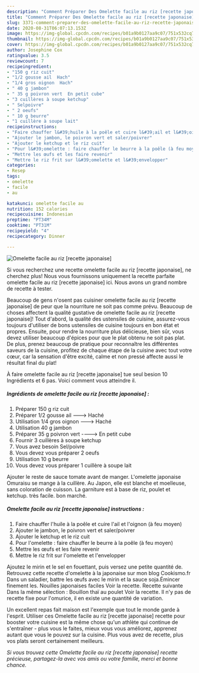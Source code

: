 ```yaml
---
description: "Comment Préparer Des Omelette facile au riz [recette japonaise]"
title: "Comment Préparer Des Omelette facile au riz [recette japonaise]"
slug: 3371-comment-preparer-des-omelette-facile-au-riz-recette-japonaise
date: 2020-08-31T06:07:13.153Z
image: https://img-global.cpcdn.com/recipes/b01a9b0127aa9c07/751x532cq70/omelette-facile-au-riz-recette-japonaise-photo-principale-de-la-recette.jpg
thumbnail: https://img-global.cpcdn.com/recipes/b01a9b0127aa9c07/751x532cq70/omelette-facile-au-riz-recette-japonaise-photo-principale-de-la-recette.jpg
cover: https://img-global.cpcdn.com/recipes/b01a9b0127aa9c07/751x532cq70/omelette-facile-au-riz-recette-japonaise-photo-principale-de-la-recette.jpg
author: Josephine Cox
ratingvalue: 3.5
reviewcount: 7
recipeingredient:
- "150 g riz cuit"
- "1/2 gousse ail  Hach"
- "1/4 gros oignon  Hach"
- " 40 g jambon"
- " 35 g poivron vert  En petit cube"
- "3 cuillères à soupe ketchup"
- " Selpoivre"
- " 2 oeufs"
- " 10 g beurre"
- "1 cuillère à soupe lait"
recipeinstructions:
- "Faire chauffer l&#39;huile à la poêle et cuire l&#39;ail et l&#39;oignon (à feu moyen)"
- "Ajouter le jambon, le poivron vert et saler/poivrer"
- "Ajouter le ketchup et le riz cuit"
- "Pour l&#39;omelette : faire chauffer le beurre à la poêle (à feu moyen)"
- "Mettre les œufs et les faire revenir"
- "Mettre le riz frit sur l&#39;omelette et l&#39;envelopper"
categories:
- Resep
tags:
- omelette
- facile
- au

katakunci: omelette facile au 
nutrition: 152 calories
recipecuisine: Indonesian
preptime: "PT34M"
cooktime: "PT31M"
recipeyield: "4"
recipecategory: Dinner

---
```



![Omelette facile au riz [recette japonaise]](https://img-global.cpcdn.com/recipes/b01a9b0127aa9c07/751x532cq70/omelette-facile-au-riz-recette-japonaise-photo-principale-de-la-recette.jpg)

Si vous recherchez une recette omelette facile au riz [recette japonaise], ne cherchez plus! Nous vous fournissons uniquement la recette parfaite omelette facile au riz [recette japonaise] ici. Nous avons un grand nombre de recette à tester.

Beaucoup de gens n'osent pas cuisiner omelette facile au riz [recette japonaise] de peur que la nourriture ne soit pas comme prévu. Beaucoup de choses affectent la qualité gustative de omelette facile au riz [recette japonaise]! Tout d'abord, la qualité des ustensiles de cuisine, assurez-vous toujours d'utiliser de bons ustensiles de cuisine toujours en bon état et propres. Ensuite, pour rendre la nourriture plus délicieuse, bien sûr, vous devez utiliser beaucoup d'épices pour que le plat obtenu ne soit pas plat. De plus, prenez beaucoup de pratique pour reconnaître les différentes saveurs de la cuisine, profitez de chaque étape de la cuisine avec tout votre cœur, car la sensation d'être excité, calme et non pressé affecte aussi le résultat final du plat!

<!--inarticleads1-->

À faire omelette facile au riz [recette japonaise] tue seul besion 10 Ingrédients et 6 pas. Voici comment vous atteindre il.

##### Ingrédients de omelette facile au riz [recette japonaise] :

1. Préparer 150 g riz cuit
1. Préparer 1/2 gousse ail ---&gt; Haché
1. Utilisation 1/4 gros oignon ---&gt; Haché
1. Utilisation  40 g jambon
1. Préparer  35 g poivron vert ----&gt; En petit cube
1. Fournir 3 cuillères à soupe ketchup
1. Vous avez besoin  Sel/poivre
1. Vous devez vous préparer  2 oeufs
1. Utilisation  10 g beurre
1. Vous devez vous préparer 1 cuillère à soupe lait


Ajouter le reste de sauce tomate avant de manger. L&#39;omelette japonaise Omuraisu se mange à la cuillère. Au Japon, elle est blanche et moelleuse, sans coloration de cuisson. La garniture est à base de riz, poulet et ketchup. très facile. bon marché. 

<!--inarticleads2-->

##### Omelette facile au riz [recette japonaise] instructions :

1. Faire chauffer l&#39;huile à la poêle et cuire l&#39;ail et l&#39;oignon (à feu moyen)
1. Ajouter le jambon, le poivron vert et saler/poivrer
1. Ajouter le ketchup et le riz cuit
1. Pour l&#39;omelette : faire chauffer le beurre à la poêle (à feu moyen)
1. Mettre les œufs et les faire revenir
1. Mettre le riz frit sur l&#39;omelette et l&#39;envelopper


Ajoutez le mirin et le sel en fouettant, puis versez une petite quantité de. Retrouvez cette recette d&#39;omelette à la japonaise sur mon blog Cookismo.fr Dans un saladier, battre les œufs avec le mirin et la sauce soja.Émincer finement les. Nouilles japonaises faciles Voir la recette. Recette suivante Dans la même sélection : Bouillon thaï au poulet Voir la recette. Il n&#39;y pas de recette fixe pour l&#39;omurice, il en existe une quantité de variation. 

<!--inarticleads1-->

<p>
Un excellent repas fait maison est l'exemple que tout le monde garde à l'esprit. Utiliser ces Omelette facile au riz [recette japonaise] recette pour booster votre cuisine est la même chose qu'un athlète qui continue de s'entraîner - plus vous le faites, mieux vous vous améliorez, apprenez autant que vous le pouvez sur la cuisine. Plus vous avez de recette, plus vos plats seront certainement meilleurs.
</p>

<p>
<i>Si vous trouvez cette Omelette facile au riz [recette japonaise] recette précieuse, partagez-la avec vos amis ou votre famille, merci et bonne chance.</i>
</p>

